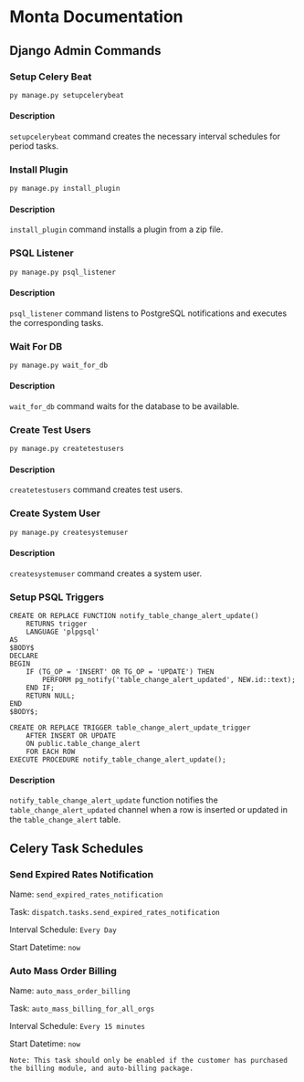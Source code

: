 # Monta Documentation

## Django Admin Commands

### Setup Celery Beat

```bash
py manage.py setupcelerybeat
```

#### Description

`setupcelerybeat` command creates the necessary interval schedules for period tasks.

### Install Plugin

```bash
py manage.py install_plugin
```

#### Description

`install_plugin` command installs a plugin from a zip file.

### PSQL Listener

```bash
py manage.py psql_listener
```

#### Description

`psql_listener` command listens to PostgreSQL notifications and executes the corresponding tasks.

### Wait For DB

```bash
py manage.py wait_for_db
```

#### Description

`wait_for_db` command waits for the database to be available.

### Create Test Users

```bash
py manage.py createtestusers
```

#### Description

`createtestusers` command creates test users.

### Create System User

```bash
py manage.py createsystemuser
```

#### Description

`createsystemuser` command creates a system user.

### Setup PSQL Triggers

```postgresql
CREATE OR REPLACE FUNCTION notify_table_change_alert_update()
    RETURNS trigger
    LANGUAGE 'plpgsql'
AS
$BODY$
DECLARE
BEGIN
    IF (TG_OP = 'INSERT' OR TG_OP = 'UPDATE') THEN
        PERFORM pg_notify('table_change_alert_updated', NEW.id::text);
    END IF;
    RETURN NULL;
END
$BODY$;
```

```postgresql
CREATE OR REPLACE TRIGGER table_change_alert_update_trigger
    AFTER INSERT OR UPDATE
    ON public.table_change_alert
    FOR EACH ROW
EXECUTE PROCEDURE notify_table_change_alert_update();
```

#### Description

`notify_table_change_alert_update` function notifies the `table_change_alert_updated` channel when a row is inserted or
updated in the `table_change_alert` table.

## Celery Task Schedules

### Send Expired Rates Notification

Name: `send_expired_rates_notification`

Task: `dispatch.tasks.send_expired_rates_notification`

Interval Schedule: `Every Day`

Start Datetime: `now`

### Auto Mass Order Billing

Name: `auto_mass_order_billing`

Task: `auto_mass_billing_for_all_orgs`

Interval Schedule: `Every 15 minutes`

Start Datetime: `now`

    Note: This task should only be enabled if the customer has purchased the billing module, and auto-billing package.


